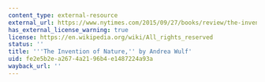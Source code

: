 ```yaml
---
content_type: external-resource
external_url: https://www.nytimes.com/2015/09/27/books/review/the-invention-of-nature-by-andrea-wulf.html
has_external_license_warning: true
license: https://en.wikipedia.org/wiki/All_rights_reserved
status: ''
title: '''The Invention of Nature,'' by Andrea Wulf'
uid: fe2e5b2e-a267-4a21-96b4-e1487224a93a
wayback_url: ''
---
```

